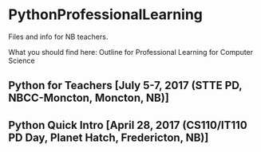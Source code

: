 # PythonProfessionalLearning
Files and info for NB teachers.

What you should find here:
Outline for Professional Learning for Computer Science

## Python for Teachers [July 5-7, 2017 (STTE PD, NBCC-Moncton, Moncton, NB)]
## Python Quick Intro [April 28, 2017 (CS110/IT110 PD Day, Planet Hatch, Fredericton, NB)]
